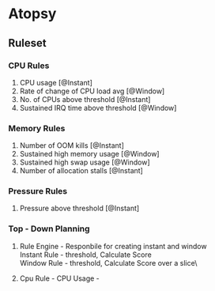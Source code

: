 # Atopsy

## Ruleset

### CPU Rules

1. CPU usage [@Instant]
2. Rate of change of CPU load avg [@Window]
3. No. of CPUs above threshold [@Instant]
4. Sustained IRQ time above threshold [@Window]

### Memory Rules

1. Number of OOM kills [@Instant]
2. Sustained high memory usage [@Window]
3. Sustained high swap usage [@Window]
4. Number of allocation stalls [@Instant]

### Pressure Rules

1. Pressure above threshold [@Instant]

### Top - Down Planning
1. Rule Engine - 
    Responbile for creating instant and window\
    Instant Rule - threshold, Calculate Score\
    Window Rule - threshold, Calculate Score over a slice\

2. Cpu Rule - 
    CPU Usage - 
